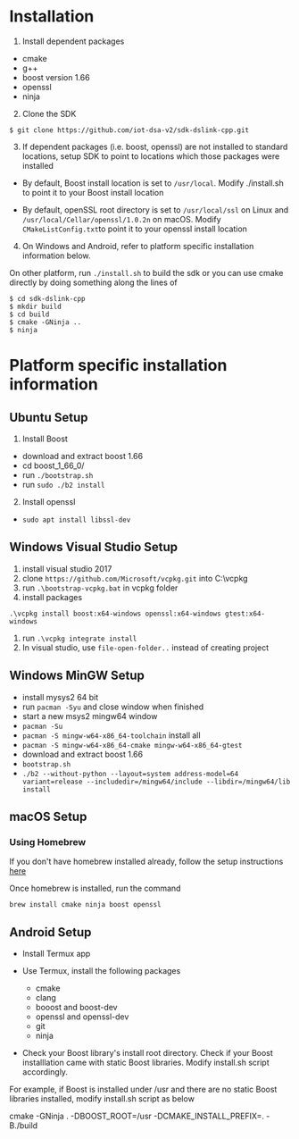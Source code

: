 # Installation

1. Install dependent packages
  * cmake
  * g++
  * boost version 1.66
  * openssl
  * ninja

2. Clone the SDK

  `$ git clone https://github.com/iot-dsa-v2/sdk-dslink-cpp.git`

3. If dependent packages (i.e. boost, openssl) are not installed to 
standard locations, setup SDK to point to locations which those packages were installed

  - By default, Boost install location is set to `/usr/local`. Modify ./install.sh to point it to your Boost install location

  - By default, openSSL root directory is set to `/usr/local/ssl` on Linux and `/usr/local/Cellar/openssl/1.0.2n` on macOS. Modify `CMakeListConfig.txt`to point it to your openssl install location

4. On Windows and Android, refer to platform specific installation information below.

  On other platform, run ```./install.sh``` to build the sdk or you can use cmake directly by doing something along the lines of

  ```
  $ cd sdk-dslink-cpp
  $ mkdir build
  $ cd build
  $ cmake -GNinja ..
  $ ninja
  ```


# Platform specific installation information

## Ubuntu Setup
1. Install Boost
  - download and extract boost 1.66
  - cd boost_1_66_0/
  - run `./bootstrap.sh`
  - run `sudo ./b2 install`

2. Install openssl
  - `sudo apt install libssl-dev`

## Windows Visual Studio Setup

1. install visual studio 2017
1. clone `https://github.com/Microsoft/vcpkg.git`
 into C:\vcpkg
1. run `.\bootstrap-vcpkg.bat` in vcpkg folder
1. install packages
```
.\vcpkg install boost:x64-windows openssl:x64-windows gtest:x64-windows
```
1. run `.\vcpkg integrate install`
1. In visual studio, use `file-open-folder..` instead of creating project 

## Windows MinGW Setup

* install mysys2 64 bit
* run `pacman -Syu` and close window when finished
* start a new msys2 mingw64 window
* `pacman -Su`
* `pacman -S mingw-w64-x86_64-toolchain` install all
* `pacman -S mingw-w64-x86_64-cmake mingw-w64-x86_64-gtest`
* download and extract boost 1.66
* `bootstrap.sh`
* `./b2 --without-python --layout=system address-model=64 variant=release --includedir=/mingw64/include --libdir=/mingw64/lib install`

## macOS Setup

### Using Homebrew

If you don't have homebrew installed already, follow the setup instructions [here](https://brew.sh/)

Once homebrew is installed, run the command

```brew install cmake ninja boost openssl```

## Android Setup

* Install Termux app
* Use Termux, install the following packages
  - cmake
  - clang
  - booost and boost-dev
  - openssl and openssl-dev
  - git
  - ninja

* Check your Boost library's install root directory. Check if your Boost installlation came with static Boost libraries. Modify install.sh script accordingly.

For example, if Boost is installed under /usr and there are no static Boost libraries installed, modify install.sh script as below

cmake -GNinja . -DBOOST_ROOT=/usr -DCMAKE_INSTALL_PREFIX=. -B./build
